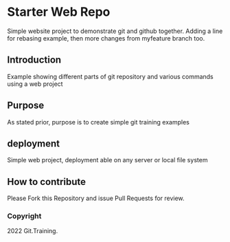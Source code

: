 # Starter Web Repo

Simple website project to demonstrate git and github together. Adding a line for rebasing example, then more changes from myfeature branch too.

## Introduction 

Example showing different parts of git repository and various commands using a web project 

## Purpose

As stated prior, purpose is to create simple git training examples

## deployment

Simple web project, deployment able on any server or local file system

## How to contribute

Please Fork this Repository and issue Pull Requests for review.


### Copyright 

2022 Git.Training. 